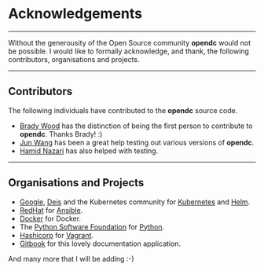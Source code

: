 # Acknowledgements
___

Without the generousity of the Open Source community **opendc** would not be possible.  I would like to formally acknowledge, and thank, the following contributors, organisations and projects.
___


## Contributors

The following individuals have contributed to the **opendc** source code.

* [Brady Wood](https://github.com/bradywood) has the distinction of being the first person to contribute to **opendc**.  Thanks Brady! :)
* [Jun Wang](https://github.com/w0203j) has been a great help testing out various versions of **opendc**.
* [Hamid Nazari](https://github.com/hamidnazari) has also helped with testing.
___


## Organisations and Projects

* [Google](https://www.google.com/about/company/), [Deis](http://deis.io/) and the Kubernetes community for [Kubernetes](http://kubernetes.io) and [Helm](https://github.com/kubernetes/helm).
* [RedHat](https://www.redhat.com) for [Ansible](https://www.ansible.com).
* [Docker](https://www.docker.com) for Docker.
* The [Python Software Foundation](https://www.python.org/psf/) for [Python](https://www.python.org).
* [Hashicorp](https://www.hashicorp.com) for [Vagrant](https://www.vagrantup.com).
* [Gitbook](https://www.gitbook.com) for this lovely documentation application.

And many more that I will be adding :-)

